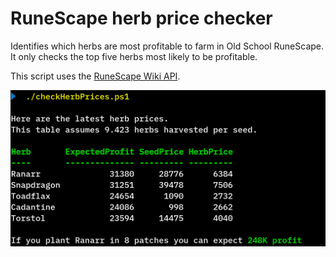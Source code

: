 # RuneScape herb price checker
Identifies which herbs are most profitable to farm in Old School RuneScape. It only checks the top five herbs most likely to be profitable.

This script uses the [RuneScape Wiki API](https://oldschool.runescape.wiki/w/RuneScape:Real-time_Prices).

![a](./herbPriceScreenshot.png)
